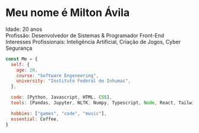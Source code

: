 # Meu nome é Milton Ávila
Idade: 20 anos <br>
Profissão: Desenvolvedor de Sistemas & Programador Front-End <br>
Interesses Profissionais: Inteligência Artificial, Criação de Jogos, Cyber Segurança

```javascript
const Me = {
  self: {
    age: 20,
    course: "Software Engeneering",
    university: "Instituto Federal de Inhumas",
  },

  code: [Python, Javascript, HTML, CSS],
  tools: [Pandas, Jupyter, NLTK, Numpy, Typescript, Node, React, Tailwind],

  hobbies: ["games", "code", "music"],
  essential: Coffee,
}
```
